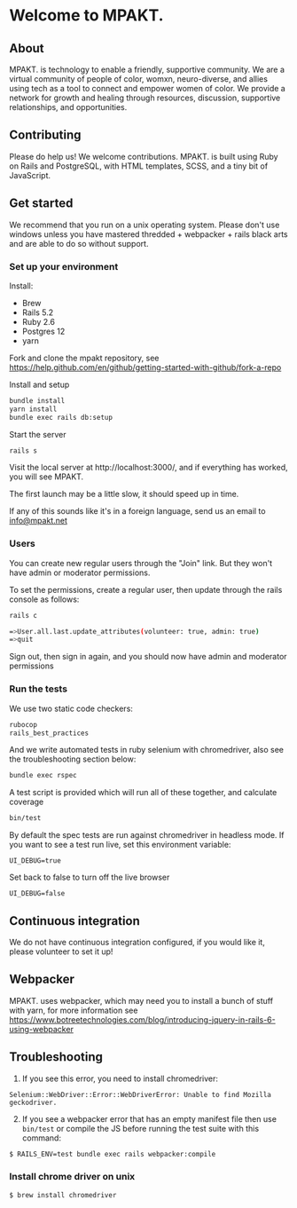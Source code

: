 # Welcome to MPAKT.

## About

MPAKT. is technology to enable a friendly, supportive community. We are a virtual community of people of color, womxn, neuro-diverse, 
and allies using tech as a tool to connect and empower women of color. We provide a network for growth and healing through resources, 
discussion, supportive relationships, and opportunities.

## Contributing

Please do help us! We welcome contributions. MPAKT. is built using Ruby on Rails and PostgreSQL, 
with HTML templates, SCSS, and a tiny bit of JavaScript.

## Get started

We recommend that you run on a unix operating system. Please don't use windows unless you have mastered thredded + webpacker + rails
black arts and are able to do so without support.

### Set up your environment 

Install:
* Brew
* Rails 5.2
* Ruby 2.6
* Postgres 12
* yarn

Fork and clone the mpakt repository, see 
https://help.github.com/en/github/getting-started-with-github/fork-a-repo

Install and setup
```sh
bundle install
yarn install
bundle exec rails db:setup
```

Start the server
```sh
rails s
```

Visit the local server at http://localhost:3000/, and if everything has worked, you will see MPAKT.

The first launch may be a little slow, it should speed up in time.

If any of this sounds like it's in a foreign language, send us an email to info@mpakt.net

### Users

You can create new regular users through the "Join" link. But they won't have admin or moderator 
permissions.

To set the permissions, create a regular user, then update through the rails console as follows:

```sh
rails c

=>User.all.last.update_attributes(volunteer: true, admin: true)
=>quit
```

Sign out, then sign in again, and you should now have admin and moderator permissions

### Run the tests

We use two static code checkers:
```sh
rubocop
rails_best_practices
```

And we write automated tests in ruby selenium with chromedriver, also see the troubleshooting section below:
```sh
bundle exec rspec
```

A test script is provided which will run all of these together, and calculate coverage
```sh
bin/test
```

By default the spec tests are run against chromedriver in headless mode.
If you want to see a test run live, set this environment variable:

`UI_DEBUG=true`

Set back to false to turn off the live browser

`UI_DEBUG=false`

## Continuous integration

We do not have continuous integration configured, if you would like it, please volunteer to set it up!

## Webpacker

MPAKT. uses webpacker, which may need you to install a bunch of stuff with yarn, 
for more information see
https://www.botreetechnologies.com/blog/introducing-jquery-in-rails-6-using-webpacker

## Troubleshooting

1) If you see this error, you need to install chromedriver:

`Selenium::WebDriver::Error::WebDriverError: Unable to find Mozilla geckodriver.`

2) If you see a webpacker error that has an empty manifest file then use `bin/test` or compile the JS before running the 
   test suite with this command:

```sh
$ RAILS_ENV=test bundle exec rails webpacker:compile
```

### Install chrome driver on unix

```
$ brew install chromedriver
```

